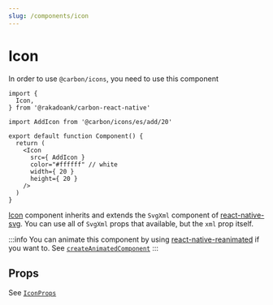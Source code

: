 ```yaml
---
slug: /components/icon
---
```


# Icon

In order to use `@carbon/icons`, you need to use this component

```tsx
import {
  Icon,
} from '@rakadoank/carbon-react-native'

import AddIcon from '@carbon/icons/es/add/20'

export default function Component() {
  return (
    <Icon
      src={ AddIcon }
      color="#ffffff" // white
      width={ 20 }
      height={ 20 }
    />
  )
}
```

[Icon](../definitions/classes/Icon.md) component inherits and extends the `SvgXml` component of [react-native-svg](https://github.com/software-mansion/react-native-svg). You can use all of `SvgXml` props that available, but the `xml` prop itself.

:::info
You can animate this component by using [react-native-reanimated](https://github.com/software-mansion/react-native-reanimated) if you want to. See [`createAnimatedComponent`](https://docs.swmansion.com/react-native-reanimated/docs/core/createAnimatedComponent)
:::

## Props

See [`IconProps`](../definitions/interfaces/IconProps.md)